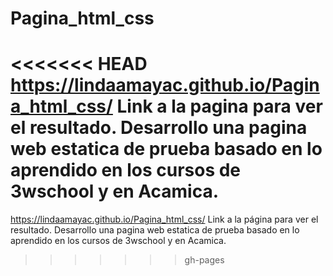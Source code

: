 # Pagina_html_css
<<<<<<< HEAD
https://lindaamayac.github.io/Pagina_html_css/ Link a la pagina para ver el resultado. Desarrollo una pagina web estatica de prueba basado en lo aprendido en los cursos de 3wschool y en Acamica.
=======
https://lindaamayac.github.io/Pagina_html_css/ Link a la página para ver el resultado. Desarrollo una pagina web estatica de prueba basado en lo aprendido en los cursos de 3wschool y en Acamica.
>>>>>>> gh-pages
